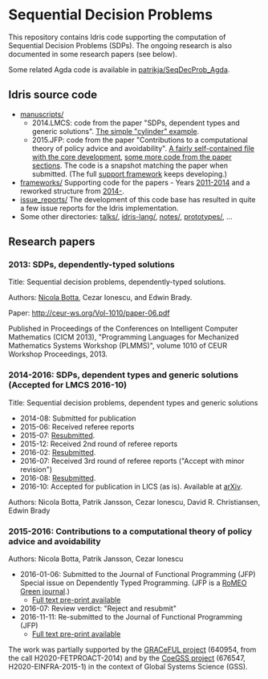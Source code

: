 # Sequential Decision Problems

This repository contains Idris code supporting the computation of
Sequential Decision Problems (SDPs). The ongoing research is also
documented in some research papers (see below).

Some related Agda code is available in
[patrikja/SeqDecProb_Agda](https://github.com/patrikja/SeqDecProb_Agda).

## Idris source code

* [manuscripts/](manuscripts/)
    * 2014.LMCS: code from the paper "SDPs, dependent types and generic solutions". [The simple "cylinder" example](manuscripts/2014.LMCS/code/DynamicProgramming/S1206_CylinderExample1.lidr).
    * 2015.JFP: code from the paper "Contributions to a computational theory of policy advice and avoidability". [A fairly self-contained file with the core development](manuscripts/2015.JFP/code/monadic.lidr), [some more code from the paper sections](manuscripts/2015.JFP/code/). The code is a snapshot matching the paper when submitted. (The full [support framework](frameworks/14-/) keeps developing.)
* [frameworks/](frameworks/)
    Supporting code for the papers - Years [2011-2014](frameworks/11-14/) and a reworked structure from [2014-](frameworks/14-/).
* [issue_reports/](issue_reports/)
    The development of this code base has resulted in quite a few issue reports for the Idris implementation.
* Some other directories: [talks/](talks/), [idris-lang/](idris-lang/), [notes/](notes/), [prototypes/](prototypes/), ...

## Research papers

### 2013: SDPs, dependently-typed solutions

Title: Sequential decision problems, dependently-typed solutions.

Authors: [Nicola Botta](https://www.pik-potsdam.de/members/botta/publications), Cezar Ionescu, and Edwin Brady.

Paper: http://ceur-ws.org/Vol-1010/paper-06.pdf

Published in Proceedings of the Conferences on Intelligent Computer
  Mathematics (CICM 2013), "Programming Languages for Mechanized Mathematics
  Systems Workshop (PLMMS)", volume 1010 of CEUR Workshop Proceedings, 2013.

### 2014-2016: SDPs, dependent types and generic solutions (Accepted for LMCS 2016-10)

Title: Sequential decision problems, dependent types and generic solutions

* 2014-08: Submitted for publication
* 2015-06: Received referee reports
* 2015-07: [Resubmitted](http://www.cse.chalmers.se/~patrikj/papers/SeqDecProbDepType_LMCS_2015_preprint.pdf).
* 2015-12: Received 2nd round of referee reports
* 2016-02: [Resubmitted](http://www.cse.chalmers.se/~patrikj/papers/SeqDecProbDepType_LMCS_2016_preprint.pdf).
* 2016-07: Received 3rd round of referee reports ("Accept with minor revision")
* 2016-08: [Resubmitted](http://www.cse.chalmers.se/~patrikj/papers/SeqDecProbDepType_LMCS_2016-08_preprint.pdf).
* 2016-10: Accepted for publication in LICS (as is). Available at [arXiv](https://arxiv.org/abs/1610.07145).

Authors: Nicola Botta, Patrik Jansson, Cezar Ionescu, David R. Christiansen, Edwin Brady

### 2015-2016: Contributions to a computational theory of policy advice and avoidability

Authors: Nicola Botta, Patrik Jansson, Cezar Ionescu

* 2016-01-06: Submitted to the Journal of Functional Programming (JFP) Special issue on Dependently Typed Programming. (JFP is a [RoMEO Green journal](http://www.sherpa.ac.uk/romeo/search.php?issn=0956-7968).)
    * [Full text pre-print available](http://www.cse.chalmers.se/~patrikj/papers/CompTheoryPolicyAdviceAvoidability_JFP_2016_preprint.pdf)
* 2016-07: Review verdict: "Reject and resubmit"
* 2016-11-11: Re-submitted to the Journal of Functional Programming (JFP)
    * [Full text pre-print available](http://www.cse.chalmers.se/~patrikj/papers/CompTheoryPolicyAdviceAvoidability_JFP_2016-11_preprint.pdf)

The work was partially supported by the
[GRACeFUL project](https://www.graceful-project.eu/)
(640954, from the call H2020-FETPROACT-2014) and by the
[CoeGSS project](http://coegss.eu/)
(676547, H2020-EINFRA-2015-1) in the context of
Global Systems Science (GSS).
